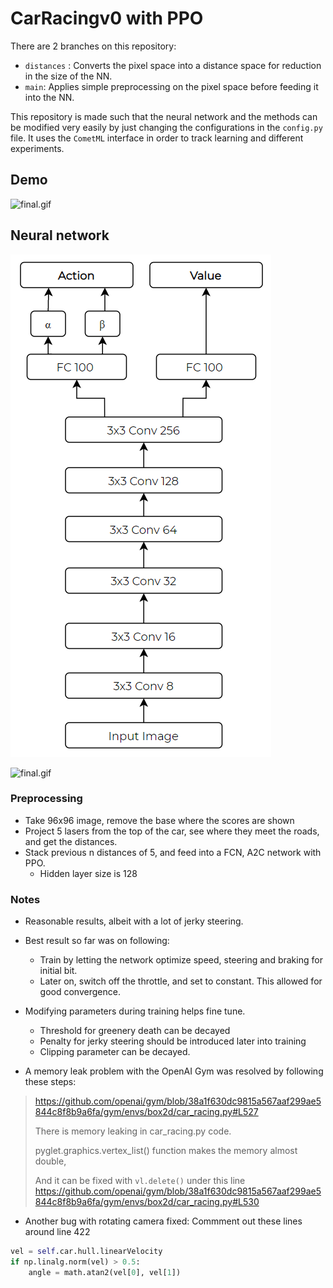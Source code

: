 # CarRacingv0 with PPO 

There are 2 branches on this repository:
- `distances` : Converts the pixel space into a distance space for reduction in the size of the NN.
- `main`: Applies simple preprocessing on the pixel space before feeding it into the NN.


This repository is made such that the neural network and the methods can be modified very easily by just changing the configurations in the `config.py` file. It uses the `CometML` interface in order to track learning and different experiments.



## Demo

![final.gif](final.gif)


## Neural network

![final.gif](images/nn.png)

![final.gif](images/training.png)

### Preprocessing

- Take 96x96 image, remove the base where the scores are shown
- Project 5 lasers from the top of the car, see where they meet the roads, and get the distances.
- Stack previous n distances of 5, and feed into a FCN, A2C network with PPO.
    - Hidden layer size is 128



### Notes

- Reasonable results, albeit with a lot of jerky steering.

- Best result so far was on following:
    - Train by letting the network optimize speed, steering and braking for initial bit.
    - Later on, switch off the throttle, and set to constant. This allowed for good convergence.

- Modifying parameters during training helps fine tune.
    - Threshold for greenery death can be decayed
    - Penalty for jerky steering should be introduced later into training
    - Clipping parameter can be decayed.


- A memory leak problem with the OpenAI Gym was resolved by following these steps:

> https://github.com/openai/gym/blob/38a1f630dc9815a567aaf299ae5844c8f8b9a6fa/gym/envs/box2d/car_racing.py#L527
> 
> There is memory leaking in car_racing.py code.
> 
> pyglet.graphics.vertex_list() function makes the memory almost double,
> 
> And it can be fixed with `vl.delete()` under this line
> https://github.com/openai/gym/blob/38a1f630dc9815a567aaf299ae5844c8f8b9a6fa/gym/envs/box2d/car_racing.py#L530


- Another bug with rotating camera fixed:
Commment out these lines around line 422
```python
vel = self.car.hull.linearVelocity
if np.linalg.norm(vel) > 0.5:
    angle = math.atan2(vel[0], vel[1])
```